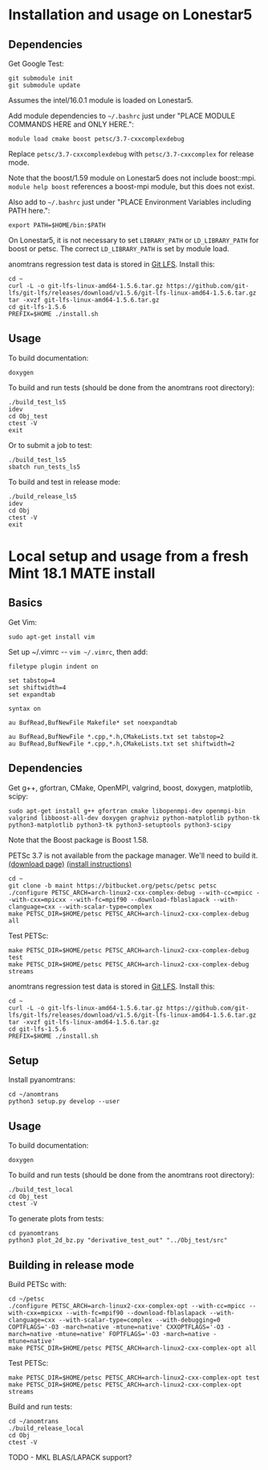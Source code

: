# Installation and usage on Lonestar5

## Dependencies

Get Google Test:

    git submodule init
    git submodule update

Assumes the intel/16.0.1 module is loaded on Lonestar5.

Add module dependencies to `~/.bashrc` just under "PLACE MODULE COMMANDS HERE and ONLY HERE.":

    module load cmake boost petsc/3.7-cxxcomplexdebug

Replace `petsc/3.7-cxxcomplexdebug` with `petsc/3.7-cxxcomplex` for release mode.

Note that the boost/1.59 module on Lonestar5 does not include boost::mpi.
`module help boost` references a boost-mpi module, but this does not exist.

Also add to `~/.bashrc` just under "PLACE Environment Variables including PATH here.":

    export PATH=$HOME/bin:$PATH

On Lonestar5, it is not necessary to set `LIBRARY_PATH` or `LD_LIBRARY_PATH` for boost or petsc.
The correct `LD_LIBRARY_PATH` is set by module load.

anomtrans regression test data is stored in [Git LFS](https://github.com/git-lfs/git-lfs/releases). Install this:

    cd ~
    curl -L -o git-lfs-linux-amd64-1.5.6.tar.gz https://github.com/git-lfs/git-lfs/releases/download/v1.5.6/git-lfs-linux-amd64-1.5.6.tar.gz
    tar -xvzf git-lfs-linux-amd64-1.5.6.tar.gz
    cd git-lfs-1.5.6
    PREFIX=$HOME ./install.sh

## Usage

To build documentation:

    doxygen

To build and run tests (should be done from the anomtrans root directory):

    ./build_test_ls5
    idev
    cd Obj_test
    ctest -V
    exit

Or to submit a job to test:

    ./build_test_ls5
    sbatch run_tests_ls5

To build and test in release mode:

    ./build_release_ls5
    idev
    cd Obj
    ctest -V
    exit

# Local setup and usage from a fresh Mint 18.1 MATE install

## Basics

Get Vim:

    sudo apt-get install vim

Set up ~/.vimrc -- `vim ~/.vimrc`, then add:

    filetype plugin indent on

    set tabstop=4
    set shiftwidth=4
    set expandtab

    syntax on

    au BufRead,BufNewFile Makefile* set noexpandtab

    au BufRead,BufNewFile *.cpp,*.h,CMakeLists.txt set tabstop=2
    au BufRead,BufNewFile *.cpp,*.h,CMakeLists.txt set shiftwidth=2

## Dependencies

Get g++, gfortran, CMake, OpenMPI, valgrind, boost, doxygen, matplotlib, scipy:

    sudo apt-get install g++ gfortran cmake libopenmpi-dev openmpi-bin valgrind libboost-all-dev doxygen graphviz python-matplotlib python-tk python3-matplotlib python3-tk python3-setuptools python3-scipy

Note that the Boost package is Boost 1.58.

PETSc 3.7 is not available from the package manager. We'll need to build it. [(download page)](https://www.mcs.anl.gov/petsc/download/index.html) [(install instructions)](https://www.mcs.anl.gov/petsc/documentation/installation.html)

    cd ~
    git clone -b maint https://bitbucket.org/petsc/petsc petsc
    ./configure PETSC_ARCH=arch-linux2-cxx-complex-debug --with-cc=mpicc --with-cxx=mpicxx --with-fc=mpif90 --download-fblaslapack --with-clanguage=cxx --with-scalar-type=complex
    make PETSC_DIR=$HOME/petsc PETSC_ARCH=arch-linux2-cxx-complex-debug all

Test PETSc:

    make PETSC_DIR=$HOME/petsc PETSC_ARCH=arch-linux2-cxx-complex-debug test
    make PETSC_DIR=$HOME/petsc PETSC_ARCH=arch-linux2-cxx-complex-debug streams

anomtrans regression test data is stored in [Git LFS](https://github.com/git-lfs/git-lfs/releases). Install this:

    cd ~
    curl -L -o git-lfs-linux-amd64-1.5.6.tar.gz https://github.com/git-lfs/git-lfs/releases/download/v1.5.6/git-lfs-linux-amd64-1.5.6.tar.gz
    tar -xvzf git-lfs-linux-amd64-1.5.6.tar.gz
    cd git-lfs-1.5.6
    PREFIX=$HOME ./install.sh

## Setup

Install pyanomtrans:

    cd ~/anomtrans
    python3 setup.py develop --user

## Usage

To build documentation:

    doxygen

To build and run tests (should be done from the anomtrans root directory):

    ./build_test_local
    cd Obj_test
    ctest -V

To generate plots from tests:

    cd pyanomtrans
    python3 plot_2d_bz.py "derivative_test_out" "../Obj_test/src"

## Building in release mode

Build PETSc with:

    cd ~/petsc
    ./configure PETSC_ARCH=arch-linux2-cxx-complex-opt --with-cc=mpicc --with-cxx=mpicxx --with-fc=mpif90 --download-fblaslapack --with-clanguage=cxx --with-scalar-type=complex --with-debugging=0 COPTFLAGS='-O3 -march=native -mtune=native' CXXOPTFLAGS='-O3 -march=native -mtune=native' FOPTFLAGS='-O3 -march=native -mtune=native'
    make PETSC_DIR=$HOME/petsc PETSC_ARCH=arch-linux2-cxx-complex-opt all

Test PETSc:

    make PETSC_DIR=$HOME/petsc PETSC_ARCH=arch-linux2-cxx-complex-opt test
    make PETSC_DIR=$HOME/petsc PETSC_ARCH=arch-linux2-cxx-complex-opt streams

Build and run tests:

    cd ~/anomtrans
    ./build_release_local
    cd Obj
    ctest -V

TODO - MKL BLAS/LAPACK support?
